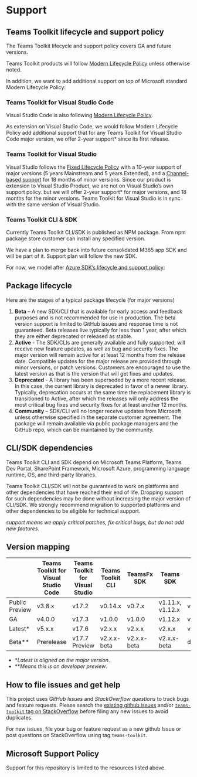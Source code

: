 # Support

## Teams Toolkit lifecycle and support policy

The Teams Toolkit lifecycle and support policy covers GA and future versions.

Teams Toolkit products will follow [Modern Lifecycle Policy](https://docs.microsoft.com/lifecycle/policies/modern) unless otherwise noted.

In addition, we want to add additional support on top of Microsoft standard Modern Lifecycle Policy:

### Teams Toolkit for Visual Studio Code

Visual Studio Code is also following [Modern Lifecycle Policy](https://docs.microsoft.com/lifecycle/policies/modern).

As extension on Visual Studio Code, we would follow Modern Lifecycle Policy add additional support that for any Teams Toolkit for Visual Studio Code major version, we offer 2-year support* since its first release.

### Teams Toolkit for Visual Studio

Visual Studio follows the [Fixed Lifecycle Policy](https://docs.microsoft.com/visualstudio/productinfo/vs-servicing) with a 10-year support of major versions (5 years Mainstream and 5 years Extended), and a [Channel-based support](https://docs.microsoft.com/visualstudio/productinfo/vs-servicing) for 18 months of minor versions. Since our product is extension to Visual Studio Product, we are not on Visual Studio’s own support policy. but we will offer 2-year support* for major versions, and 18 months for the minor versions. Teams Toolkit for Visual Studio is in sync with the same version of Visual Studio.

### Teams Toolkit CLI & SDK

Currently Teams Toolkit CLI/SDK is published as NPM package. From npm package store customer can install any specified version.

We have a plan to merge back into future consolidated M365 app SDK and will be part of it. Support plan will follow the new SDK.

For now, we model after [Azure SDK’s lifecycle and support policy](https://azure.github.io/azure-sdk/policies_support.html#:~:text=Active%20%2D%20The%20SDKs%20are%20generally,minor%20versions%2C%20or%20patch%20versions.):

## Package lifecycle

Here are the stages of a typical package lifecycle (for major versions)

1. **Beta** – A new SDK/CLI that is available for early access and feedback purposes and is not recommended for use in production. The beta version support is limited to GitHub issues and response time is not guaranteed. Beta releases live typically for less than 1 year, after which they are either deprecated or released as stable.
2. **Active** - The SDK/CLIs are generally available and fully supported, will receive new feature updates, as well as bug and security fixes. The major version will remain active for at least 12 months from the release date. Compatible updates for the major release are provided through minor versions, or patch versions. Customers are encouraged to use the latest version as that is the version that will get fixes and updates.
3. **Deprecated** - A library has been superseded by a more recent release. In this case, the current library is deprecated in favor of a newer library. Typically, deprecation occurs at the same time the replacement library is transitioned to Active, after which the releases will only address the most critical bug fixes and security fixes for at least another 12 months.
4. **Community** – SDK/CLI will no longer receive updates from Microsoft unless otherwise specified in the separate customer agreement. The package will remain available via public package managers and the GitHub repo, which can be maintained by the community.

## CLI/SDK dependencies

Teams Toolkit CLI and SDK depend on Microsoft Teams Platform, Teams Dev Portal, SharePoint Framework, Microsoft Azure, programming language runtime, OS, and third-party libraries.

Teams Toolkit CLI/SDK will not be guaranteed to work on platforms and other dependencies that have reached their end of life. Dropping support for such dependencies may be done without increasing the major version of CLI/SDK. We strongly recommend migration to supported platforms and other dependencies to be eligible for technical support.

*support means we apply critical patches, fix critical bugs, but do not add new features.*

## Version mapping

| | Teams Toolkit for Visual Studio Code|Teams Toolkit for Visual Studio| Teams Toolkit CLI | TeamsFx SDK |Teams SDK|Manifest|
|----|----|----|----|----|----|----|
|Public Preview|v3.8.x|v17.2|v0.14.x|v0.7.x|v1.11.x, v1.12.x|v1.11|
|GA|v4.0.0|v17.3|v1.0.0|v1.0.0|v1.12.x|v1.11|
|Latest*|v5.x.x|v17.6|v2.x.x|v2.x.x|v2.x.x|v1.16|
|Beta**|Prerelease|v17.7 Preview|v2.x.x-beta|v2.x.x-beta|v2.x.x-beta|devPreview|

- **Latest is aligned on the major version*.
- ***Means this is on developer preview*.

## How to file issues and get help  

This project uses *GitHub Issues* and *StackOverflow questions* to track bugs and feature requests. Please search the [existing github issues](https://github.com/OfficeDev/TeamsFx/issues) and/or [`teams-toolkit` tag on StackOverflow](https://stackoverflow.com/questions/tagged/teams-toolkit) before filing any new issues to avoid duplicates.

For new issues, file your bug or feature request as a new github Issue or post questions on StackOverflow using tag `teams-toolkit`.

## Microsoft Support Policy  

Support for this repository is limited to the resources listed above.
